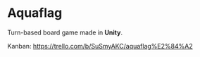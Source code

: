 # Aquaflag
 Turn-based board game made in **Unity**.
 
 Kanban: https://trello.com/b/SuSmyAKC/aquaflag%E2%84%A2
